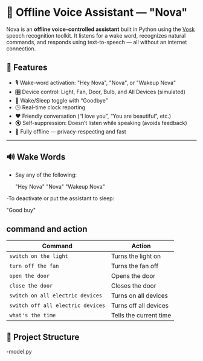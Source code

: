 # 🧠 Offline Voice Assistant — "Nova"

Nova is an **offline voice-controlled assistant** built in Python using the [Vosk](https://alphacephei.com/vosk/) speech recognition toolkit. It listens for a wake word, recognizes natural commands, and responds using text-to-speech — all without an internet connection.

## 🌟 Features

- 🎙️ Wake-word activation: "Hey Nova", "Nova", or "Wakeup Nova"
- 🎛️ Device control: Light, Fan, Door, Bulb, and All Devices (simulated)
- 🔁 Wake/Sleep toggle with “Goodbye”
- 🕒 Real-time clock reporting
- ❤️ Friendly conversation (“I love you”, “You are beautiful”, etc.)
- 🔇 Self-suppression: Doesn’t listen while speaking (avoids feedback)
- 🧠 Fully offline — privacy-respecting and fast

---

## 🔊 Wake Words
-  Say any of the following:

    "Hey Nova"
      "Nova"
    "Wakeup Nova"

-To deactivate or put the assistant to sleep:

   "Good buy"

## command and action

| Command                           | Action                  |
| --------------------------------- | ----------------------- |
| `switch on the light`             | Turns the light on      |
| `turn off the fan`                | Turns the fan off       |
| `open the door`                   | Opens the door          |
| `close the door`                  | Closes the door         |
| `switch on all electric devices`  | Turns on all devices    |
| `switch off all electric devices` | Turns off all devices   |
| `what's the time`                 | Tells the current time  |
            
   

## 📂 Project Structure

-model.py
